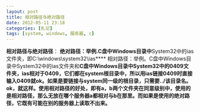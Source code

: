 ```yaml
---
layout: post
title: 相对路径与绝对路径
date: 2012-05-11 23:18
categories: [札记]
tags: [system, windows, 服务器, c]
---
```

**相对路径与绝对路径**：
**绝对路径：举例.C盘中Windows目录中**System32中的ias文件夹，即C:\\windows\system32\ias****
相对路径：举例。C盘中Windows目录中System32中的ias文件夹和****C盘中Windows目录中**System32中的0409文件夹，ias相对于0409，它们都在system根目录中，所以用ias链接0409时直接输入0409就ok。如果是要链接与system同一级的根目录，只需要../该目录名。ok，就这样。使用相对路径的好处，即有a，b两个文件夹在同意级别中，使用的是相对路径，那么无放在哪个服务器a都相对与b在那里。而如果是使用的绝对路径，它既有可能在别的服务器上读取不出来。******

